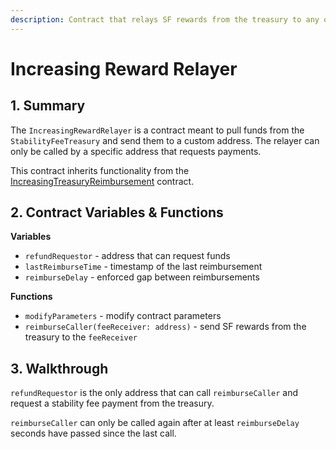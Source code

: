 ```yaml
---
description: Contract that relays SF rewards from the treasury to any other address
---
```


# Increasing Reward Relayer

## 1. Summary <a id="1-introduction-summary"></a>

The `IncreasingRewardRelayer` is a contract meant to pull funds from the `StabilityFeeTreasury` and send them to a custom address. The relayer can only be called by a specific address that requests payments.

This contract inherits functionality from the [IncreasingTreasuryReimbursement](https://docs.tai.money/system-contracts/sustainability-module/increasing-treasury-reimbursement) contract.

## 2. Contract Variables & Functions <a id="2-contract-details"></a>

**Variables**

* `refundRequestor` - address that can request funds
* `lastReimburseTime` - timestamp of the last reimbursement
* `reimburseDelay` - enforced gap between reimbursements

**Functions**

* `modifyParameters` - modify contract parameters
* `reimburseCaller(feeReceiver: address)` - send SF rewards from the treasury to the `feeReceiver`

## 3. Walkthrough <a id="2-contract-details"></a>

`refundRequestor` is the only address that can call `reimburseCaller` and request a stability fee payment from the treasury.

`reimburseCaller` can only be called again after at least `reimburseDelay` seconds have passed since the last call.

